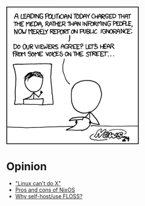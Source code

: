 [![Public opinion.](/images/public_opinion.png)](https://xkcd.com/756/)

# Opinion

- ["Linux can't do X"](/articles/opinion/linux-cant-do-x.html "2020-11-11")
- [Pros and cons of NixOS](/articles/opinion/nixos.html "2020-10-24")
- [Why self-host/use FLOSS?](/articles/opinion/why-self-host.html "2020-10-24")
